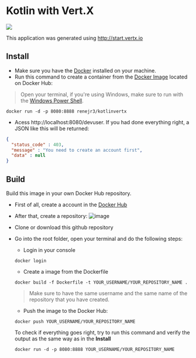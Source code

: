 # Kotlin with Vert.X

<img src = "https://img.shields.io/badge/vert.x-4.1.4-purple.svg">

This application was generated using http://start.vertx.io

## Install 

- Make sure you have the [Docker](https://docs.docker.com/get-docker/) installed on your machine. 
- Run this command to create a container from the [Docker Image](https://hub.docker.com/repository/docker/renejr3/kotlinvertx) located on Docker Hub:
> Open your terminal, if you're using Windows, make sure to run with the [Windows Power Shell](https://docs.microsoft.com/pt-br/skypeforbusiness/set-up-your-computer-for-windows-powershell/download-and-install-windows-powershell-5-1).

```console
docker run -d -p 8080:8888 renejr3/kotlinvertx
```

- Acess http://localhost:8080/devuser. If you had done everything right, a JSON like this will be returned: 

```json
{
  "status_code" : 403,
  "message" : "You need to create an account first",
  "data" : null
}

```

## Build

Build this image in your own Docker Hub repository.

- First of all, create a account in the [Docker Hub](https://hub.docker.com/)
- After that, create a repository: 
![image](https://user-images.githubusercontent.com/49681380/135510556-35a82b3b-56a5-4f88-b309-210c8e1a39be.png)
- Clone or download this github repository
- Go into the root folder, open your terminal and do the following steps:
  - Login in your console
  
  ```console
  docker login
  ``` 
  
  - Create a image from the Dockerfile
  
  ```console 
  docker build -f Dockerfile -t YOUR_USERNAME/YOUR_REPOSITORY_NAME .
  ```
  
  > Make sure to have the same username and the same name of the repository that you have created.
  
  - Push the image to the Docker Hub: 
  
  ```console
  docker push YOUR_USERNAME/YOUR_REPOSITORY_NAME
  ```
  
  To check if everything goes right, try to run this command and verify the output as the same way as in the **Install**
  
  ```console
  docker run -d -p 8080:8888 YOUR_USERNAME/YOUR_REPOSITORY_NAME
  ```


